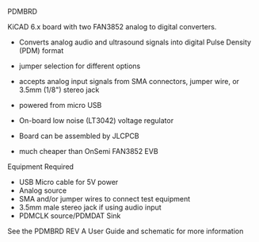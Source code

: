 PDMBRD 

KiCAD 6.x board with two FAN3852 analog to digital converters.  

* Converts analog audio and ultrasound signals into digital Pulse Density (PDM) format
* jumper selection for different options
* accepts analog input signals from SMA connectors, jumper wire, or 3.5mm (1/8") stereo jack
* powered from micro USB 
* On-board low noise (LT3042) voltage regulator

* Board can be assembled by JLCPCB
* much cheaper than OnSemi FAN3852 EVB 

Equipment Required
* USB Micro cable for 5V power
* Analog source
* SMA and/or jumper wires to connect test equipment
* 3.5mm male stereo jack if using audio input
* PDMCLK source/PDMDAT Sink

See the PDMBRD REV A User Guide and schematic for more information
